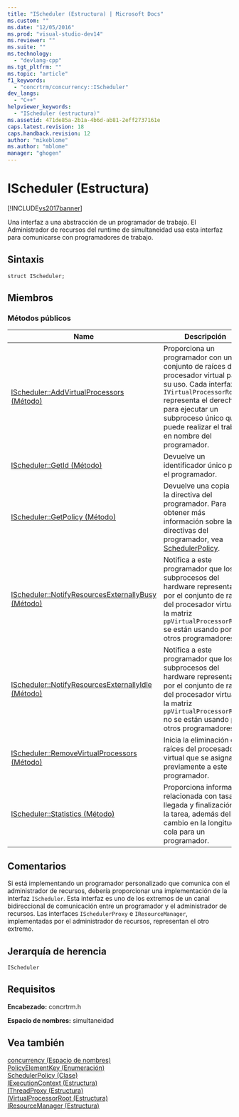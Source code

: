 ```yaml
---
title: "IScheduler (Estructura) | Microsoft Docs"
ms.custom: ""
ms.date: "12/05/2016"
ms.prod: "visual-studio-dev14"
ms.reviewer: ""
ms.suite: ""
ms.technology: 
  - "devlang-cpp"
ms.tgt_pltfrm: ""
ms.topic: "article"
f1_keywords: 
  - "concrtrm/concurrency::IScheduler"
dev_langs: 
  - "C++"
helpviewer_keywords: 
  - "IScheduler (estructura)"
ms.assetid: 471de85a-2b1a-4b6d-ab81-2eff2737161e
caps.latest.revision: 18
caps.handback.revision: 12
author: "mikeblome"
ms.author: "mblome"
manager: "ghogen"
---
```

# IScheduler (Estructura)
[!INCLUDE[vs2017banner](../../../assembler/inline/includes/vs2017banner.md)]

Una interfaz a una abstracción de un programador de trabajo.  El Administrador de recursos del runtime de simultaneidad usa esta interfaz para comunicarse con programadores de trabajo.  
  
## Sintaxis  
  
```  
struct IScheduler;  
```  
  
## Miembros  
  
### Métodos públicos  
  
|Name|Descripción|  
|----------|-----------------|  
|[IScheduler::AddVirtualProcessors \(Método\)](../Topic/IScheduler::AddVirtualProcessors%20Method.md)|Proporciona un programador con un conjunto de raíces del procesador virtual para su uso.  Cada interfaz `IVirtualProcessorRoot` representa el derecho para ejecutar un subproceso único que puede realizar el trabajo en nombre del programador.|  
|[IScheduler::GetId \(Método\)](../Topic/IScheduler::GetId%20Method.md)|Devuelve un identificador único para el programador.|  
|[IScheduler::GetPolicy \(Método\)](../Topic/IScheduler::GetPolicy%20Method.md)|Devuelve una copia de la directiva del programador.  Para obtener más información sobre las directivas del programador, vea [SchedulerPolicy](../../../parallel/concrt/reference/schedulerpolicy-class.md).|  
|[IScheduler::NotifyResourcesExternallyBusy \(Método\)](../Topic/IScheduler::NotifyResourcesExternallyBusy%20Method.md)|Notifica a este programador que los subprocesos del hardware representados por el conjunto de raíces del procesador virtual en la matriz `ppVirtualProcessorRoots` se están usando por otros programadores.|  
|[IScheduler::NotifyResourcesExternallyIdle \(Método\)](../Topic/IScheduler::NotifyResourcesExternallyIdle%20Method.md)|Notifica a este programador que los subprocesos del hardware representados por el conjunto de raíces del procesador virtual en la matriz `ppVirtualProcessorRoots` no se están usando por otros programadores.|  
|[IScheduler::RemoveVirtualProcessors \(Método\)](../Topic/IScheduler::RemoveVirtualProcessors%20Method.md)|Inicia la eliminación de raíces del procesador virtual que se asignaron previamente a este programador.|  
|[IScheduler::Statistics \(Método\)](../Topic/IScheduler::Statistics%20Method.md)|Proporciona información relacionada con tasas de llegada y finalización de la tarea, además del cambio en la longitud de cola para un programador.|  
  
## Comentarios  
 Si está implementando un programador personalizado que comunica con el administrador de recursos, debería proporcionar una implementación de la interfaz `IScheduler`.  Esta interfaz es uno de los extremos de un canal bidireccional de comunicación entre un programador y el administrador de recursos.  Las interfaces `ISchedulerProxy` e `IResourceManager`, implementadas por el administrador de recursos, representan el otro extremo.  
  
## Jerarquía de herencia  
 `IScheduler`  
  
## Requisitos  
 **Encabezado:** concrtrm.h  
  
 **Espacio de nombres:** simultaneidad  
  
## Vea también  
 [concurrency \(Espacio de nombres\)](../../../parallel/concrt/reference/concurrency-namespace.md)   
 [PolicyElementKey \(Enumeración\)](../Topic/PolicyElementKey%20Enumeration.md)   
 [SchedulerPolicy \(Clase\)](../../../parallel/concrt/reference/schedulerpolicy-class.md)   
 [IExecutionContext \(Estructura\)](../../../parallel/concrt/reference/iexecutioncontext-structure.md)   
 [IThreadProxy \(Estructura\)](../../../parallel/concrt/reference/ithreadproxy-structure.md)   
 [IVirtualProcessorRoot \(Estructura\)](../../../parallel/concrt/reference/ivirtualprocessorroot-structure.md)   
 [IResourceManager \(Estructura\)](../../../parallel/concrt/reference/iresourcemanager-structure.md)